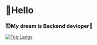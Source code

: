 <h1>👻Hello</h1>
<h3><strong>😈My dream is Backend devloper👾</strong></h3>

[![Top Langs](https://github-readme-stats.vercel.app/api/top-langs/?username=rudeh2926&layout=compact&langs_count=4)](https://github.com/anuraghazra/github-readme-stats)

</div>

